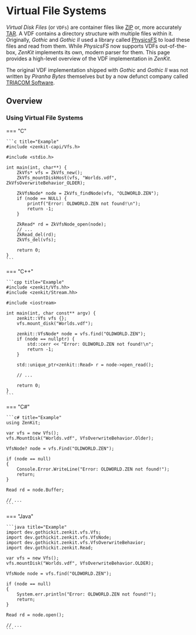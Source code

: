 # Virtual File Systems

*Virtual Disk Files* (or `VDFs`) are container files like [ZIP][] or, more accurately [TAR][]. A VDF contains a
directory structure with multiple files within it. Originally, *Gothic* and *Gothic II* used a library called
[PhysicsFS][] to load these files and read from them. While *PhysicsFS* now supports VDFs out-of-the-box, _ZenKit_
implements its own, modern parser for them. This page provides a high-level overview of the VDF implementation in
_ZenKit_.

The original VDF implementation shipped with *Gothic* and *Gothic II* was not written by *Piranha Bytes* themselves but
by a now defunct company called [TRIACOM Software][].

## Overview

### Using Virtual File Systems

=== "C"

    ```c title="Example"
    #include <zenkit-capi/Vfs.h>

    #include <stdio.h>

    int main(int, char**) {
        ZkVfs* vfs = ZkVfs_new();
        ZkVfs_mountDiskHost(vfs, "Worlds.vdf", ZkVfsOverwriteBehavior_OLDER);

        ZkVfsNode* node = ZkVfs_findNode(vfs, "OLDWORLD.ZEN");
        if (node == NULL) {
            printf("Error: OLDWORLD.ZEN not found!\n");
            return -1;
        }

        ZkRead* rd = ZkVfsNode_open(node);
        // ...
        ZkRead_del(rd);
        ZkVfs_del(vfs);

        return 0;
    }
    ```

=== "C++"

    ```cpp title="Example"
    #include <zenkit/Vfs.hh>
    #include <zenkit/Stream.hh>

    #include <iostream>

    int main(int, char const** argv) {
        zenkit::Vfs vfs {};
        vfs.mount_disk("Worlds.vdf");

        zenkit::VfsNode* node = vfs.find("OLDWORLD.ZEN");
        if (node == nullptr) {
            std::cerr << "Error: OLDWORLD.ZEN not found!\n";
            return -1;
        }

        std::unique_ptr<zenkit::Read> r = node->open_read();

        // ...

        return 0;
    }
    ```

=== "C#"

    ```c# title="Example"
    using ZenKit;

    var vfs = new Vfs();
    vfs.MountDisk("Worlds.vdf", VfsOverwriteBehavior.Older);

    VfsNode? node = vfs.Find("OLDWORLD.ZEN");

    if (node == null)
    {
        Console.Error.WriteLine("Error: OLDWORLD.ZEN not found!");
        return;
    }

    Read rd = node.Buffer;

    // ...
    ```


=== "Java"

    ```java title="Example"
    import dev.gothickit.zenkit.vfs.Vfs;
    import dev.gothickit.zenkit.vfs.VfsNode;
    import dev.gothickit.zenkit.vfs.VfsOverwriteBehavior;
    import dev.gothickit.zenkit.Read;

    var vfs = new Vfs();
    vfs.mountDisk("Worlds.vdf", VfsOverwriteBehavior.OLDER);

    VfsNode node = vfs.find("OLDWORLD.ZEN");

    if (node == null)
    {
        System.err.println("Error: OLDWORLD.ZEN not found!");
        return;
    }

    Read rd = node.open();

    // ...
    ```

[ZIP]: https://en.wikipedia.org/wiki/ZIP_(file_format)
[TAR]: https://en.wikipedia.org/wiki/Tar_(computing)
[PhysicsFS]: https://icculus.org/physfs/
[TRIACOM Software]: https://www.northdata.com/Triacom+Software+GmbH,+Bochum/Amtsgericht+Gelsenkirchen+HRB+6340
